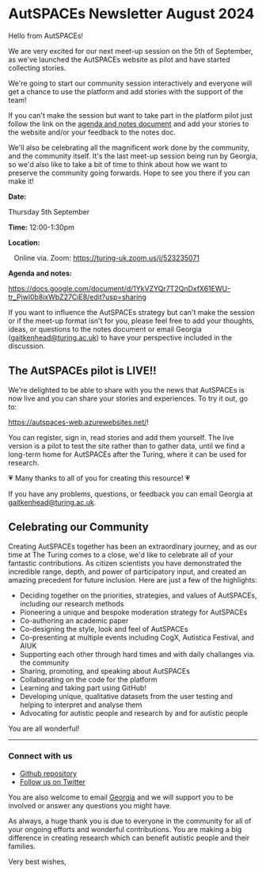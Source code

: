 AutSPACEs Newsletter August 2024
=======================

Hello from AutSPACEs! 

We are very excited for our next meet-up session on the 5th of September, as we've launched the AutSPACEs website as pilot and have started collecting stories. 

We're going to start our community session interactively and everyone will get a chance to use the platform and add stories with the support of the team! 

If you can't make the session but want to take part in the platform pilot just follow the link on the [agenda and notes document](https://docs.google.com/document/d/159DllSMvIXOMOD6xe_EWPqEkUusESPGMITBAL_X7f6o/edit) and add your stories to the website and/or your feedback to the notes doc. 

We'll also be celebrating all the magnificent work done by 
the community, and the community itself. It's the last meet-up session being run by Georgia, so we'd also like to take a bit of time to think about how we want to preserve the community going forwards. Hope to see you there if you can make it! 

**Date:** 

Thursday 5th September

**Time:** 12:00-1:30pm

**Location:**     

   Online via. Zoom: https://turing-uk.zoom.us/j/523235071
   
**Agenda and notes:**

https://docs.google.com/document/d/1YkVZYQr7T2QnDxfX61EWU-tr_Pjwl0b8ixWbZ27CiE8/edit?usp=sharing

If you want to influence the AutSPACEs strategy but can't make the session or if the meet-up format isn't for you, please feel free to add your thoughts, ideas, or questions to the notes document or email Georgia (gaitkenhead@turing.ac.uk) to have your perspective included in the discussion. 

## The AutSPACEs pilot is LIVE!! 

We're delighted to be able to share with you the news that AutSPACEs is now live and you can share your stories and experiences. To try it out, go to:

https://autspaces-web.azurewebsites.net/!

You can register, sign in, read stories and add them yourself. The live version is a pilot to test the site rather than to gather data, until we find a long-term home for AutSPACEs after the Turing, where it can be used for research. 

:heartpulse: Many thanks to all of you for creating this resource! :heartpulse: 

If you have any problems, questions, or feedback you can email Georgia at gaitkenhead@turing.ac.uk. 

## Celebrating our Community 

Creating AutSPACEs together has been an extraordinary journey, and as our time at The Turing comes to a close, we'd like to celebrate all of your fantastic contributions. As citizen scientists you have demonstrated the incredible range, depth, and power of participatory input, and created an amazing precedent for future inclusion. Here are just a few of the highlights: 

* Deciding together on the priorities, strategies, and values of AutSPACEs, including our research methods 
* Pioneering a unique and bespoke moderation strategy for AutSPACEs
* Co-authoring an academic paper 
* Co-designing the style, look and feel of AutSPACEs
* Co-presenting at multiple events including CogX, Autistica Festival, and AIUK  
* Supporting each other through hard times and with daily challanges via. the community 
* Sharing, promoting, and speaking about AutSPACEs 
* Collaborating on the code for the platform 
* Learning and taking part using GitHub! 
* Developing unique, qualitative datasets from the user testing and helping to interpret and analyse them  
* Advocating for autistic people and research by and for autistic people

You are all wonderful! 

-------------------------------------------

### Connect with us

*   [Github repository](https://github.com/alan-turing-institute/AutSPACEs)
*   [Follow us on Twitter](https://twitter.com/AutSpaces)

You are also welcome to email [Georgia](mailto:gaitkenhead@turing.ac.uk) and we will support you to be involved or answer any questions you might have.

As always, a huge thank you is due to everyone in the community for all of your ongoing efforts and wonderful contributions. You are making a big difference in creating research which can benefit autistic people and their families.

Very best wishes,

